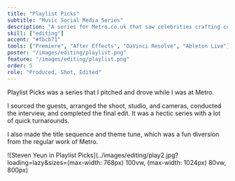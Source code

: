 ```yaml
---
title: "Playlist Picks"
subtitle: "Music Social Media Series"
description: "A series for Metro.co.uk that saw celebrities crafting custom playlists"
skill: ["editing"]
accent: "#fbcb71"
tools: ["Premiere", "After Effects", "DaVinci Resolve", "Ableton Live"]
poster: "/images/editing/playlist.png"
feature: "/images/editing/playlist.png"
order: 5
role: "Produced, Shot, Edited"
---
```


Playlist Picks was a series that I pitched and drove while I was at Metro.

I sourced the guests, arranged the shoot, studio, and cameras, conducted the interview, and completed the final edit. It was a hectic series with a lot of quick turnarounds.

I also made the title sequence and theme tune, which was a fun diversion from the regular work of Metro.

![Steven Yeun in Playlist Picks](../images/editing/play2.jpg?loading=lazy&sizes=(max-width: 768px) 100vw, (max-width: 1024px) 80vw, 800px)
